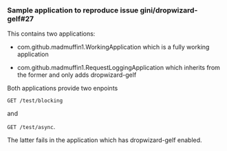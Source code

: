 ### Sample application to reproduce issue gini/dropwizard-gelf#27


This contains two applications:

* com.github.madmuffin1.WorkingApplication which is a fully working application

* com.github.madmuffin1.RequestLoggingApplication which inherits from the former and only adds dropwizard-gelf

Both applications provide two enpoints

`GET /test/blocking`

and

`GET /test/async`.

The latter fails in the application which has dropwizard-gelf enabled.
